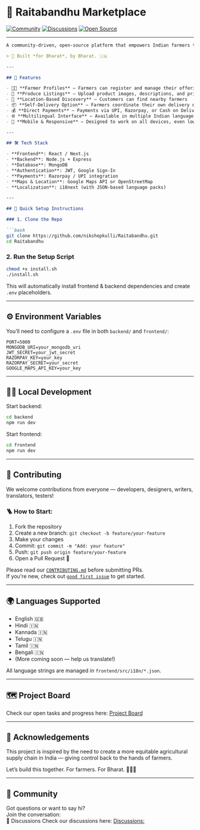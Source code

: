 # 🌾 Raitabandhu Marketplace

[![Community](https://img.shields.io/badge/community-welcome-brightgreen.svg)](https://github.com/nikshepkulli/Raitabandhu/community)
[![Discussions](https://img.shields.io/badge/chat-on%20GitHub%20Discussions-blueviolet)](https://github.com/nikshepkulli/Raitabandhu/discussions)
[![Open Source](https://img.shields.io/badge/Open%20Source-Yes-brightgreen)](https://github.com/nikshepkulli/Raitabandhu)


---

```md
A community-driven, open-source platform that empowers Indian farmers to list and sell their produce directly to consumers. Farmers have full control over pricing, inventory, and delivery — promoting transparency, fair trade, and dignity.

> 🚜 Built *for Bharat*, by Bharat. 🇮🇳

---

## 🚀 Features

- 🧑‍🌾 **Farmer Profiles** – Farmers can register and manage their offerings
- 🍅 **Produce Listings** – Upload product images, descriptions, and pricing
- 📍 **Location-Based Discovery** – Customers can find nearby farmers
- 📦 **Self-Delivery Option** – Farmers coordinate their own delivery or pickup
- 💰 **Direct Payments** – Payments via UPI, Razorpay, or Cash on Delivery
- 🌐 **Multilingual Interface** – Available in multiple Indian languages (Hindi, Kannada, Telugu, etc.)
- 🧭 **Mobile & Responsive** – Designed to work on all devices, even low-end smartphones

---

## 🛠️ Tech Stack

- **Frontend**: React / Next.js  
- **Backend**: Node.js + Express  
- **Database**: MongoDB  
- **Authentication**: JWT, Google Sign-In  
- **Payments**: Razorpay / UPI integration  
- **Maps & Location**: Google Maps API or OpenStreetMap  
- **Localization**: i18next (with JSON-based language packs)

---

## 🔧 Quick Setup Instructions

### 1. Clone the Repo

```bash
git clone https://github.com/nikshepkulli/Raitabandhu.git
cd Raitabandhu
```

### 2. Run the Setup Script

```bash
chmod +x install.sh
./install.sh
```

This will automatically install frontend & backend dependencies and create `.env` placeholders.

---

## ⚙️ Environment Variables

You’ll need to configure a `.env` file in both `backend/` and `frontend/`:

```env
PORT=5000
MONGODB_URI=your_mongodb_uri
JWT_SECRET=your_jwt_secret
RAZORPAY_KEY=your_key
RAZORPAY_SECRET=your_secret
GOOGLE_MAPS_API_KEY=your_key
```

---

## 🧑‍💻 Local Development

Start backend:

```bash
cd backend
npm run dev
```

Start frontend:

```bash
cd frontend
npm run dev
```

---

## 🤝 Contributing

We welcome contributions from everyone — developers, designers, writers, translators, testers!

### 🪜 How to Start:

1. Fork the repository  
2. Create a new branch: `git checkout -b feature/your-feature`  
3. Make your changes  
4. Commit: `git commit -m "Add: your feature"`  
5. Push: `git push origin feature/your-feature`  
6. Open a Pull Request 🚀

Please read our [`CONTRIBUTING.md`](CONTRIBUTING.md) before submitting PRs.  
If you're new, check out [`good first issue`](https://github.com/nikshepkulli/Raitabandhu/issues?q=label%3A"good+first+issue") to get started.

---

## 🌍 Languages Supported

- English 🇬🇧  
- Hindi 🇮🇳  
- Kannada 🇮🇳  
- Telugu 🇮🇳  
- Tamil 🇮🇳  
- Bengali 🇮🇳  
- (More coming soon — help us translate!)

All language strings are managed in `frontend/src/i18n/*.json`.

---

## 🗺️ Project Board

Check our open tasks and progress here: [Project Board](https://github.com/nikshepkulli/Raitabandhu/projects)

---

## 🙌 Acknowledgements

This project is inspired by the need to create a more equitable agricultural supply chain in India — giving control back to the hands of farmers.

Let’s build this together. For farmers. For Bharat. 🌾🇮🇳

---

## 💬 Community

Got questions or want to say hi?  
Join the conversation:  
📣 Discussions
Check our discussions here: [Discussions:](https://github.com/nikshepkulli/Raitabandhu/discussions)

